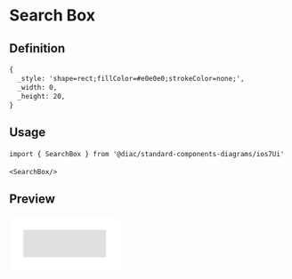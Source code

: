 # Search Box

## Definition

```
{
  _style: 'shape=rect;fillColor=#e0e0e0;strokeColor=none;',
  _width: 0,
  _height: 20,
}
```

## Usage

```
import { SearchBox } from '@diac/standard-components-diagrams/ios7Ui'

<SearchBox/>
```

## Preview

<img src="./search-box.png" width="200"/>
